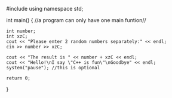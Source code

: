 #include <iostream>
using namespace std;

int main() { //a program can only have one main funtion//
	
	int number;
	int xzC;
	cout << "Please enter 2 random numbers separately:" << endl;
	cin >> number >> xzC;

	cout << "The result is " << number + xzC << endl;
	cout << "Hello!\nI say \"C++ is fun\"\nGoodbye" << endl;
	system("pause"); //this is optional
	
	return 0;
}
